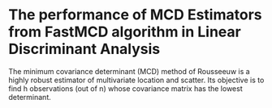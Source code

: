 # The performance of MCD Estimators from FastMCD algorithm in Linear Discriminant Analysis

The minimum covariance determinant (MCD) method of Rousseeuw is a highly robust estimator of multivariate location and scatter. Its objective is to find h observations (out of n) whose covariance matrix has the lowest determinant.





